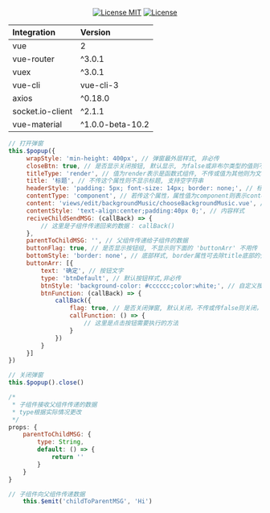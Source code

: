 <p align="center">
  <a href="https://www.skillnull.com"><img src="https://skillnull.com/others/images/brand/MIT.svg" alt="License MIT"></a>
    <a href="https://996.icu"><img src="https://img.shields.io/badge/link-996.icu-red.svg" alt="License"></a>
</p>

| Integration | Version |
| :--- | :--- |
| vue | 2 |
| vue-router | ^3.0.1 |
| vuex           | ^3.0.1 |
| vue-cli        | vue-cli-3 |
| axios           | ^0.18.0 |
| socket.io-client | ^2.1.1 |
| vue-material | ^1.0.0-beta-10.2 |

```javascript
// 打开弹窗
this.$popup({
     wrapStyle: 'min-height: 400px', // 弹窗最外层样式, 非必传
     closeBtn: true, // 是否显示关闭按钮, 默认显示, 为false或非布尔类型的值则不显示
     titleType: 'render', // 值为render表示是函数式组件, 不传或值为其他则为文本
     title: '标题', // 不传这个属性则不显示标题, 支持空字符串
     headerStyle: 'padding: 5px; font-size: 14px; border: none;', // 标题样式, border属性可去除title底部的分割线
     contentType: 'component', // 若传这个属性，属性值为component则表示content传递的是组件，值为render表示是函数式组件，否则是文本
     content: 'views/edit/backgroundMusic/chooseBackgroundMusic.vue', // 文本或组件地址或函数式组件
     contentStyle: 'text-align:center;padding:40px 0;', // 内容样式
     reciveChildSendMSG: (callBack) => {
         // 这里是子组件传递回来的数据： callBack()
     },
     parentToChildMSG: '', // 父组件传递给子组件的数据
     buttonFlag: true, // 是否显示按钮组, 不显示则下面的 'buttonArr' 不用传
     bottomStyle: 'border: none', // 底部样式, border属性可去除title底部的分割线
     buttonArr: [{
         text: '确定', // 按钮文字
         type: 'btnDefault', // 默认按钮样式,非必传
         btnStyle: 'background-color: #cccccc;color:white;', // 自定义按钮样式,非必传
         btnFunction: (callBack) => {
             callBack({
                 flag: true, // 是否关闭弹窗, 默认关闭，不传或传false则关闭，传true则不关闭
                 callFunction: () => {
                     // 这里是点击按钮需要执行的方法
                 }
             })
         }
     }]
})

// 关闭弹窗
this.$popup().close()

/*
 * 子组件接收父组件传递的数据
 * type根据实际情况更改
 */
props: {
    parentToChildMSG: {
        type: String,
        default: () => {
            return ''
        }
    }
}

// 子组件向父组件传递数据
    this.$emit('childToParentMSG', 'Hi')
```
